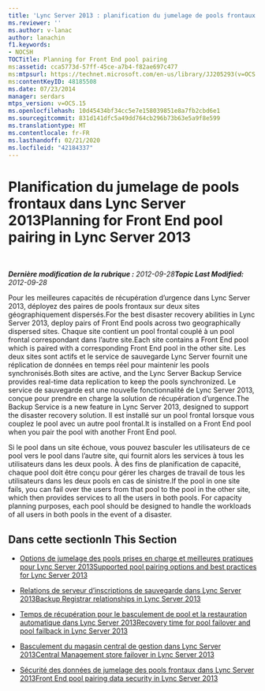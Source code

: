 ```yaml
---
title: 'Lync Server 2013 : planification du jumelage de pools frontaux'
ms.reviewer: ''
ms.author: v-lanac
author: lanachin
f1.keywords:
- NOCSH
TOCTitle: Planning for Front End pool pairing
ms:assetid: cca5773d-57ff-45ce-a7b4-f82ae697c477
ms:mtpsurl: https://technet.microsoft.com/en-us/library/JJ205293(v=OCS.15)
ms:contentKeyID: 48185508
ms.date: 07/23/2014
manager: serdars
mtps_version: v=OCS.15
ms.openlocfilehash: 10d45434bf34cc5e7e158039851e8a7fb2cbd6e1
ms.sourcegitcommit: 831d141dfc5a49dd764cb296b73b63e5a9f8e599
ms.translationtype: MT
ms.contentlocale: fr-FR
ms.lasthandoff: 02/21/2020
ms.locfileid: "42184337"
---
```

<div data-xmlns="http://www.w3.org/1999/xhtml">

<div class="topic" data-xmlns="http://www.w3.org/1999/xhtml" data-msxsl="urn:schemas-microsoft-com:xslt" data-cs="https://msdn.microsoft.com/">

<div data-asp="https://msdn2.microsoft.com/asp">

# <a name="planning-for-front-end-pool-pairing-in-lync-server-2013"></a><span data-ttu-id="17ec3-102">Planification du jumelage de pools frontaux dans Lync Server 2013</span><span class="sxs-lookup"><span data-stu-id="17ec3-102">Planning for Front End pool pairing in Lync Server 2013</span></span>

</div>

<div id="mainSection">

<div id="mainBody">

<span> </span>

<span data-ttu-id="17ec3-103">_**Dernière modification de la rubrique :** 2012-09-28_</span><span class="sxs-lookup"><span data-stu-id="17ec3-103">_**Topic Last Modified:** 2012-09-28_</span></span>

<span data-ttu-id="17ec3-104">Pour les meilleures capacités de récupération d’urgence dans Lync Server 2013, déployez des paires de pools frontaux sur deux sites géographiquement dispersés.</span><span class="sxs-lookup"><span data-stu-id="17ec3-104">For the best disaster recovery abilities in Lync Server 2013, deploy pairs of Front End pools across two geographically dispersed sites.</span></span> <span data-ttu-id="17ec3-105">Chaque site contient un pool frontal couplé à un pool frontal correspondant dans l’autre site.</span><span class="sxs-lookup"><span data-stu-id="17ec3-105">Each site contains a Front End pool which is paired with a corresponding Front End pool in the other site.</span></span> <span data-ttu-id="17ec3-106">Les deux sites sont actifs et le service de sauvegarde Lync Server fournit une réplication de données en temps réel pour maintenir les pools synchronisés.</span><span class="sxs-lookup"><span data-stu-id="17ec3-106">Both sites are active, and the Lync Server Backup Service provides real-time data replication to keep the pools synchronized.</span></span> <span data-ttu-id="17ec3-107">Le service de sauvegarde est une nouvelle fonctionnalité de Lync Server 2013, conçue pour prendre en charge la solution de récupération d’urgence.</span><span class="sxs-lookup"><span data-stu-id="17ec3-107">The Backup Service is a new feature in Lync Server 2013, designed to support the disaster recovery solution.</span></span> <span data-ttu-id="17ec3-108">Il est installé sur un pool frontal lorsque vous couplez le pool avec un autre pool frontal.</span><span class="sxs-lookup"><span data-stu-id="17ec3-108">It is installed on a Front End pool when you pair the pool with another Front End pool.</span></span>

<span data-ttu-id="17ec3-p102">Si le pool dans un site échoue, vous pouvez basculer les utilisateurs de ce pool vers le pool dans l’autre site, qui fournit alors les services à tous les utilisateurs dans les deux pools. À des fins de planification de capacité, chaque pool doit être conçu pour gérer les charges de travail de tous les utilisateurs dans les deux pools en cas de sinistre.</span><span class="sxs-lookup"><span data-stu-id="17ec3-p102">If the pool in one site fails, you can fail over the users from that pool to the pool in the other site, which then provides services to all the users in both pools. For capacity planning purposes, each pool should be designed to handle the workloads of all users in both pools in the event of a disaster.</span></span>

<div>

## <a name="in-this-section"></a><span data-ttu-id="17ec3-111">Dans cette section</span><span class="sxs-lookup"><span data-stu-id="17ec3-111">In This Section</span></span>

  - [<span data-ttu-id="17ec3-112">Options de jumelage des pools prises en charge et meilleures pratiques pour Lync Server 2013</span><span class="sxs-lookup"><span data-stu-id="17ec3-112">Supported pool pairing options and best practices for Lync Server 2013</span></span>](lync-server-2013-supported-pool-pairing-options-and-best-practices.md)

  - [<span data-ttu-id="17ec3-113">Relations de serveur d’inscriptions de sauvegarde dans Lync Server 2013</span><span class="sxs-lookup"><span data-stu-id="17ec3-113">Backup Registrar relationships in Lync Server 2013</span></span>](lync-server-2013-backup-registrar-relationships.md)

  - [<span data-ttu-id="17ec3-114">Temps de récupération pour le basculement de pool et la restauration automatique dans Lync Server 2013</span><span class="sxs-lookup"><span data-stu-id="17ec3-114">Recovery time for pool failover and pool failback in Lync Server 2013</span></span>](lync-server-2013-recovery-time-for-pool-failover-and-pool-failback.md)

  - [<span data-ttu-id="17ec3-115">Basculement du magasin central de gestion dans Lync Server 2013</span><span class="sxs-lookup"><span data-stu-id="17ec3-115">Central Management store failover in Lync Server 2013</span></span>](lync-server-2013-central-management-store-failover.md)

  - [<span data-ttu-id="17ec3-116">Sécurité des données de jumelage des pools frontaux dans Lync Server 2013</span><span class="sxs-lookup"><span data-stu-id="17ec3-116">Front End pool pairing data security in Lync Server 2013</span></span>](lync-server-2013-front-end-pool-pairing-data-security.md)

</div>

</div>

<span> </span>

</div>

</div>

</div>

